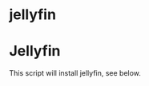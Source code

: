 # jellyfin
<html>
  <body>
  <h1>Jellyfin</h1>
  <p>This script will install jellyfin, see below.</p>
  <h1></h1>
  </body>
</html>
